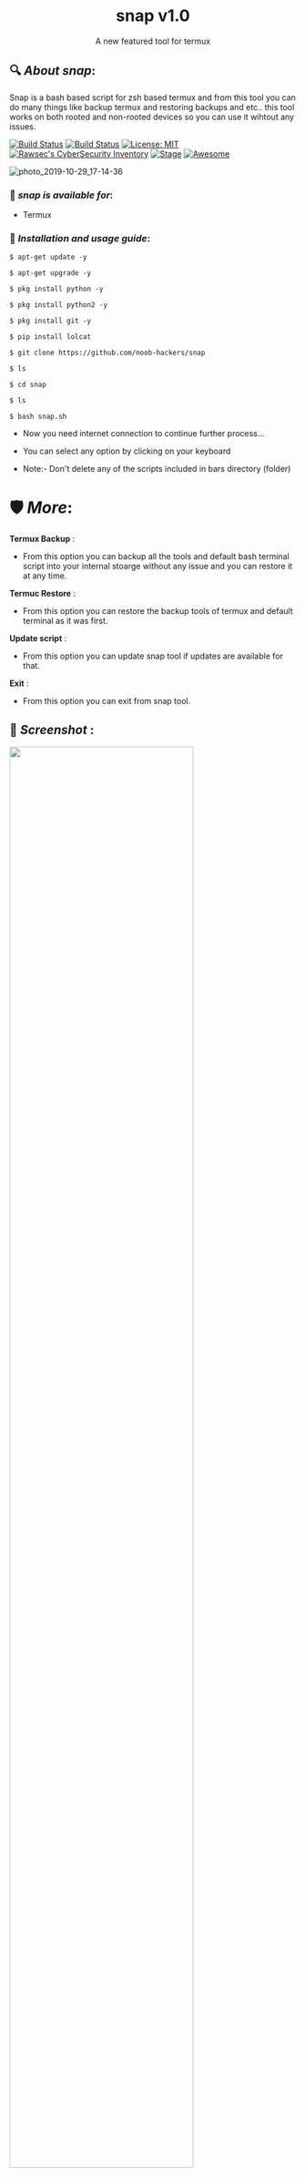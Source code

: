 <h1 align="center">snap v1.0</h1>
<p align="center">
      A new featured tool for termux
</p>

## 🔍 ***About snap***:

Snap is a bash based script for zsh based termux and from this tool you can do many things like backup termux and restoring backups and etc.. this tool works on both rooted and non-rooted devices so you can use it wihtout any issues.

[![Build Status](https://img.shields.io/github/stars/noob-hackers/snap.svg)](https://github.com/noob-hackers/snap)
[![Build Status](https://img.shields.io/github/forks/noob-hackers/snap.svg)](https://github.com/noob-hackers/snap)
[![License: MIT](https://img.shields.io/github/license/noob-hackers/snap.svg)](https://github.com/noob-hackers/snap)
[![Rawsec's CyberSecurity Inventory](https://inventory.rawsec.ml/img/badges/Rawsec-inventoried-FF5050_flat.svg)](https://inventory.rawsec.ml/tools.html#snap)
[![Stage](https://img.shields.io/badge/Release-Stable-brightgreen.svg)]()
[![Awesome](https://awesome.re/badge.svg)](https://awesome.re)

![photo_2019-10-29_17-14-36](https://user-images.githubusercontent.com/49580304/67765179-828c6c00-fa71-11e9-8726-0810de57dc23.jpg)


### 📌 ***snap is available for***:

* Termux

### 📌 ***Installation and usage guide***:
```
$ apt-get update -y
```
```
$ apt-get upgrade -y
```
```
$ pkg install python -y 
```
```
$ pkg install python2 -y
```
```
$ pkg install git -y
```
```
$ pip install lolcat
```
```
$ git clone https://github.com/noob-hackers/snap
```
```
$ ls
```
```
$ cd snap
```
```
$ ls
```
```
$ bash snap.sh
```

* Now you need internet connection to continue further process...

* You can select any option by clicking on your keyboard

* Note:- Don't delete any of the scripts included in bars directory (folder)

# 🛡 ***More***:

__Termux Backup__ :
- From this option you can backup all the tools and default bash terminal script into your internal stoarge without any issue and you can restore it at any time.

__Termuc Restore__ :
- From this option you can restore the backup tools of termux and default terminal as it was first.

__Update script__ :
- From this option you can update snap tool if updates are available for that.

__Exit__ :
- From this option you can exit from snap tool.

## 📌 ***Screenshot*** :
<img src="https://user-images.githubusercontent.com/49580304/67765179-828c6c00-fa71-11e9-8726-0810de57dc23.jpg" width="80%"></img>

## 📌 ***Full video tutorial***:

## 🔗 ***Check this***

### Subscribe our channel on youtube:
https://www.youtube.com/noobhackers

### Chekout our webite:
https://www.noob-hackers.com

## 👥 ***Join***

### Facebook group: 
https://www.facebook.com/groups/1936478173310085

### Telegram channel:
https://t.me/noobhack

### Facebook page:
https://www.facebook.com/Noob-Hackers-250938565573643

### Instagram: 
https://www.instagram.com/noobhackers352

### Pinterest:
https://in.pinterest.com/noobhackers

### My GitHub ID link:
https://www.github.com/noob-hackers

### 📢 Warning

***This tool is only for educational purpose. If you use this tool for other purposes except education we will not be responsible in such cases.***

